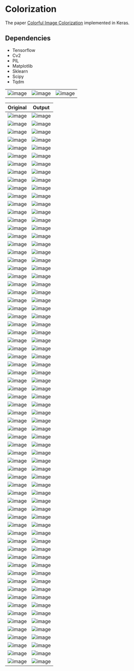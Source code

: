 # Colorization
The paper [Colorful Image Colorization](https://arxiv.org/abs/1603.08511) implemented in Keras.

## Dependencies

* Tensorflow
* Cv2
* PIL
* Matplotlib
* Sklearn
* Scipy
* Tqdm

| | | |
|--|--|--|
|![image](https://github.com/davidsvy/Colorization/raw/master/data/log_color_freqs.png)|![image](https://github.com/davidsvy/Colorization/raw/master/data/quantized_rgb.png)|![image](https://github.com/davidsvy/Colorization/raw/master/data/quantized_log_color_freqs.png)|


|Original | Output |
|--|--|
|![image](https://github.com/davidsvy/Colorization/raw/master/imgs/1_1.png) | ![image](https://github.com/davidsvy/Colorization/raw/master/imgs/1_2.png)|
|![image](https://github.com/davidsvy/Colorization/raw/master/imgs/2_1.png) | ![image](https://github.com/davidsvy/Colorization/raw/master/imgs/2_2.png)|
|![image](https://github.com/davidsvy/Colorization/raw/master/imgs/3_1.png) | ![image](https://github.com/davidsvy/Colorization/raw/master/imgs/3_2.png)|
|![image](https://github.com/davidsvy/Colorization/raw/master/imgs/4_1.png) | ![image](https://github.com/davidsvy/Colorization/raw/master/imgs/4_2.png)|
|![image](https://github.com/davidsvy/Colorization/raw/master/imgs/5_1.png) | ![image](https://github.com/davidsvy/Colorization/raw/master/imgs/5_2.png)|
|![image](https://github.com/davidsvy/Colorization/raw/master/imgs/6_1.png) | ![image](https://github.com/davidsvy/Colorization/raw/master/imgs/6_2.png)|
|![image](https://github.com/davidsvy/Colorization/raw/master/imgs/7_1.png) | ![image](https://github.com/davidsvy/Colorization/raw/master/imgs/7_2.png)|
|![image](https://github.com/davidsvy/Colorization/raw/master/imgs/8_1.png) | ![image](https://github.com/davidsvy/Colorization/raw/master/imgs/8_2.png)|
|![image](https://github.com/davidsvy/Colorization/raw/master/imgs/9_1.png) | ![image](https://github.com/davidsvy/Colorization/raw/master/imgs/9_2.png)|
|![image](https://github.com/davidsvy/Colorization/raw/master/imgs/10_1.png) | ![image](https://github.com/davidsvy/Colorization/raw/master/imgs/10_2.png)|
|![image](https://github.com/davidsvy/Colorization/raw/master/imgs/11_1.png) | ![image](https://github.com/davidsvy/Colorization/raw/master/imgs/11_2.png)|
|![image](https://github.com/davidsvy/Colorization/raw/master/imgs/12_1.png) | ![image](https://github.com/davidsvy/Colorization/raw/master/imgs/12_2.png)|
|![image](https://github.com/davidsvy/Colorization/raw/master/imgs/13_1.png) | ![image](https://github.com/davidsvy/Colorization/raw/master/imgs/13_2.png)|
|![image](https://github.com/davidsvy/Colorization/raw/master/imgs/14_1.png) | ![image](https://github.com/davidsvy/Colorization/raw/master/imgs/14_2.png)|
|![image](https://github.com/davidsvy/Colorization/raw/master/imgs/15_1.png) | ![image](https://github.com/davidsvy/Colorization/raw/master/imgs/15_2.png)|
|![image](https://github.com/davidsvy/Colorization/raw/master/imgs/16_1.png) | ![image](https://github.com/davidsvy/Colorization/raw/master/imgs/16_2.png)|
|![image](https://github.com/davidsvy/Colorization/raw/master/imgs/17_1.png) | ![image](https://github.com/davidsvy/Colorization/raw/master/imgs/17_2.png)|
|![image](https://github.com/davidsvy/Colorization/raw/master/imgs/18_1.png) | ![image](https://github.com/davidsvy/Colorization/raw/master/imgs/18_2.png)|
|![image](https://github.com/davidsvy/Colorization/raw/master/imgs/19_1.png) | ![image](https://github.com/davidsvy/Colorization/raw/master/imgs/19_2.png)|
|![image](https://github.com/davidsvy/Colorization/raw/master/imgs/20_1.png) | ![image](https://github.com/davidsvy/Colorization/raw/master/imgs/20_2.png)|
|![image](https://github.com/davidsvy/Colorization/raw/master/imgs/21_1.png) | ![image](https://github.com/davidsvy/Colorization/raw/master/imgs/21_2.png)|
|![image](https://github.com/davidsvy/Colorization/raw/master/imgs/22_1.png) | ![image](https://github.com/davidsvy/Colorization/raw/master/imgs/22_2.png)|
|![image](https://github.com/davidsvy/Colorization/raw/master/imgs/23_1.png) | ![image](https://github.com/davidsvy/Colorization/raw/master/imgs/23_2.png)|
|![image](https://github.com/davidsvy/Colorization/raw/master/imgs/24_1.png) | ![image](https://github.com/davidsvy/Colorization/raw/master/imgs/24_2.png)|
|![image](https://github.com/davidsvy/Colorization/raw/master/imgs/25_1.png) | ![image](https://github.com/davidsvy/Colorization/raw/master/imgs/25_2.png)|
|![image](https://github.com/davidsvy/Colorization/raw/master/imgs/26_1.png) | ![image](https://github.com/davidsvy/Colorization/raw/master/imgs/26_2.png)|
|![image](https://github.com/davidsvy/Colorization/raw/master/imgs/27_1.png) | ![image](https://github.com/davidsvy/Colorization/raw/master/imgs/27_2.png)|
|![image](https://github.com/davidsvy/Colorization/raw/master/imgs/28_1.png) | ![image](https://github.com/davidsvy/Colorization/raw/master/imgs/28_2.png)|
|![image](https://github.com/davidsvy/Colorization/raw/master/imgs/29_1.png) | ![image](https://github.com/davidsvy/Colorization/raw/master/imgs/29_2.png)|
|![image](https://github.com/davidsvy/Colorization/raw/master/imgs/30_1.png) | ![image](https://github.com/davidsvy/Colorization/raw/master/imgs/30_2.png)|
|![image](https://github.com/davidsvy/Colorization/raw/master/imgs/31_1.png) | ![image](https://github.com/davidsvy/Colorization/raw/master/imgs/31_2.png)|
|![image](https://github.com/davidsvy/Colorization/raw/master/imgs/32_1.png) | ![image](https://github.com/davidsvy/Colorization/raw/master/imgs/32_2.png)|
|![image](https://github.com/davidsvy/Colorization/raw/master/imgs/33_1.png) | ![image](https://github.com/davidsvy/Colorization/raw/master/imgs/33_2.png)|
|![image](https://github.com/davidsvy/Colorization/raw/master/imgs/34_1.png) | ![image](https://github.com/davidsvy/Colorization/raw/master/imgs/34_2.png)|
|![image](https://github.com/davidsvy/Colorization/raw/master/imgs/35_1.png) | ![image](https://github.com/davidsvy/Colorization/raw/master/imgs/35_2.png)|
|![image](https://github.com/davidsvy/Colorization/raw/master/imgs/36_1.png) | ![image](https://github.com/davidsvy/Colorization/raw/master/imgs/36_2.png)|
|![image](https://github.com/davidsvy/Colorization/raw/master/imgs/37_1.png) | ![image](https://github.com/davidsvy/Colorization/raw/master/imgs/37_2.png)|
|![image](https://github.com/davidsvy/Colorization/raw/master/imgs/38_1.png) | ![image](https://github.com/davidsvy/Colorization/raw/master/imgs/38_2.png)|
|![image](https://github.com/davidsvy/Colorization/raw/master/imgs/39_1.png) | ![image](https://github.com/davidsvy/Colorization/raw/master/imgs/39_2.png)|
|![image](https://github.com/davidsvy/Colorization/raw/master/imgs/40_1.png) | ![image](https://github.com/davidsvy/Colorization/raw/master/imgs/40_2.png)|
|![image](https://github.com/davidsvy/Colorization/raw/master/imgs/41_1.png) | ![image](https://github.com/davidsvy/Colorization/raw/master/imgs/41_2.png)|
|![image](https://github.com/davidsvy/Colorization/raw/master/imgs/42_1.png) | ![image](https://github.com/davidsvy/Colorization/raw/master/imgs/42_2.png)|
|![image](https://github.com/davidsvy/Colorization/raw/master/imgs/43_1.png) | ![image](https://github.com/davidsvy/Colorization/raw/master/imgs/43_2.png)|
|![image](https://github.com/davidsvy/Colorization/raw/master/imgs/44_1.png) | ![image](https://github.com/davidsvy/Colorization/raw/master/imgs/44_2.png)|
|![image](https://github.com/davidsvy/Colorization/raw/master/imgs/45_1.png) | ![image](https://github.com/davidsvy/Colorization/raw/master/imgs/45_2.png)|
|![image](https://github.com/davidsvy/Colorization/raw/master/imgs/46_1.png) | ![image](https://github.com/davidsvy/Colorization/raw/master/imgs/46_2.png)|
|![image](https://github.com/davidsvy/Colorization/raw/master/imgs/47_1.png) | ![image](https://github.com/davidsvy/Colorization/raw/master/imgs/47_2.png)|
|![image](https://github.com/davidsvy/Colorization/raw/master/imgs/48_1.png) | ![image](https://github.com/davidsvy/Colorization/raw/master/imgs/48_2.png)|
|![image](https://github.com/davidsvy/Colorization/raw/master/imgs/49_1.png) | ![image](https://github.com/davidsvy/Colorization/raw/master/imgs/49_2.png)|
|![image](https://github.com/davidsvy/Colorization/raw/master/imgs/50_1.png) | ![image](https://github.com/davidsvy/Colorization/raw/master/imgs/50_2.png)|
|![image](https://github.com/davidsvy/Colorization/raw/master/imgs/51_1.png) | ![image](https://github.com/davidsvy/Colorization/raw/master/imgs/51_2.png)|
|![image](https://github.com/davidsvy/Colorization/raw/master/imgs/52_1.png) | ![image](https://github.com/davidsvy/Colorization/raw/master/imgs/52_2.png)|
|![image](https://github.com/davidsvy/Colorization/raw/master/imgs/53_1.png) | ![image](https://github.com/davidsvy/Colorization/raw/master/imgs/53_2.png)|
|![image](https://github.com/davidsvy/Colorization/raw/master/imgs/54_1.png) | ![image](https://github.com/davidsvy/Colorization/raw/master/imgs/54_2.png)|
|![image](https://github.com/davidsvy/Colorization/raw/master/imgs/55_1.png) | ![image](https://github.com/davidsvy/Colorization/raw/master/imgs/55_2.png)|
|![image](https://github.com/davidsvy/Colorization/raw/master/imgs/56_1.png) | ![image](https://github.com/davidsvy/Colorization/raw/master/imgs/56_2.png)|
|![image](https://github.com/davidsvy/Colorization/raw/master/imgs/57_1.png) | ![image](https://github.com/davidsvy/Colorization/raw/master/imgs/57_2.png)|
|![image](https://github.com/davidsvy/Colorization/raw/master/imgs/58_1.png) | ![image](https://github.com/davidsvy/Colorization/raw/master/imgs/58_2.png)|
|![image](https://github.com/davidsvy/Colorization/raw/master/imgs/59_1.png) | ![image](https://github.com/davidsvy/Colorization/raw/master/imgs/59_2.png)|
|![image](https://github.com/davidsvy/Colorization/raw/master/imgs/60_1.png) | ![image](https://github.com/davidsvy/Colorization/raw/master/imgs/60_2.png)|
|![image](https://github.com/davidsvy/Colorization/raw/master/imgs/61_1.png) | ![image](https://github.com/davidsvy/Colorization/raw/master/imgs/61_2.png)|
|![image](https://github.com/davidsvy/Colorization/raw/master/imgs/62_1.png) | ![image](https://github.com/davidsvy/Colorization/raw/master/imgs/62_2.png)|
|![image](https://github.com/davidsvy/Colorization/raw/master/imgs/63_1.png) | ![image](https://github.com/davidsvy/Colorization/raw/master/imgs/63_2.png)|
|![image](https://github.com/davidsvy/Colorization/raw/master/imgs/64_1.png) | ![image](https://github.com/davidsvy/Colorization/raw/master/imgs/64_2.png)|
|![image](https://github.com/davidsvy/Colorization/raw/master/imgs/65_1.png) | ![image](https://github.com/davidsvy/Colorization/raw/master/imgs/65_2.png)|
|![image](https://github.com/davidsvy/Colorization/raw/master/imgs/66_1.png) | ![image](https://github.com/davidsvy/Colorization/raw/master/imgs/66_2.png)|
|![image](https://github.com/davidsvy/Colorization/raw/master/imgs/67_1.png) | ![image](https://github.com/davidsvy/Colorization/raw/master/imgs/67_2.png)|
|![image](https://github.com/davidsvy/Colorization/raw/master/imgs/68_1.png) | ![image](https://github.com/davidsvy/Colorization/raw/master/imgs/68_2.png)|
|![image](https://github.com/davidsvy/Colorization/raw/master/imgs/69_1.png) | ![image](https://github.com/davidsvy/Colorization/raw/master/imgs/69_2.png)|
